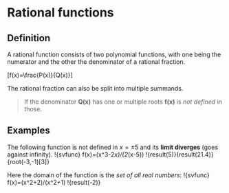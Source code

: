 # Rational functions
## Definition
A rational function consists of two polynomial functions, with one being the numerator and the other the denominator of a rational fraction.

\[f(x)=\frac{P(x)}{Q(x)}\]

The rational fraction can also be split into multiple summands.

> If the denominator **Q(x)** has one or multiple roots **f(x)** is *not defined* in those.

## Examples

The following function is not defined in $x=\pm 5$ and its **limit diverges** (goes against infinity).
!{svfunc} f(x)=(x^3-2*x)/(2*(x-5)) !{result(5)}{result(21.4)}{root(-3,-1)[3]}

Here the domain of the function is the *set of all real numbers*:
!{svfunc} f(x)=(x^2+2)/(x^2+1) !{result(-2)}